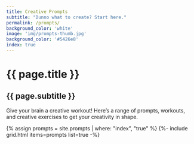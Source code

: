 ```yaml
---
title: Creative Prompts
subtitle: "Dunno what to create? Start here."
permalink: /prompts/
background_color: 'white'
image: 'img/prompts-thumb.jpg'
background_color: '#5426e8'
index: true
---
```

# {{ page.title }}
## {{ page.subtitle }}

Give your brain a creative workout! Here’s a range of prompts, workouts, and creative exercises to get your creativity in shape.

{% assign prompts = site.prompts | where: "index", "true" %}
{%- include grid.html items=prompts list=true -%}
